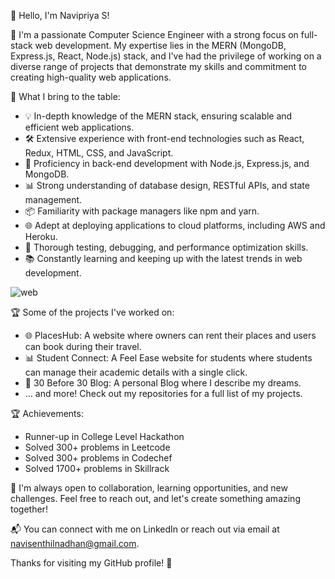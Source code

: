 
👋 Hello, I'm Navipriya S!

🚀 I'm a passionate Computer Science Engineer with a strong focus on full-stack web development. My expertise lies in the MERN (MongoDB, Express.js, React, Node.js) stack, and I've had the privilege of working on a diverse range of projects that demonstrate my skills and commitment to creating high-quality web applications.

🔨 What I bring to the table:
- 💡 In-depth knowledge of the MERN stack, ensuring scalable and efficient web applications.
- 🛠️ Extensive experience with front-end technologies such as React, Redux, HTML, CSS, and JavaScript.
- 🧰 Proficiency in back-end development with Node.js, Express.js, and MongoDB.
- 📊 Strong understanding of database design, RESTful APIs, and state management.
- 📦 Familiarity with package managers like npm and yarn.
- 🌐 Adept at deploying applications to cloud platforms, including AWS and Heroku.
- 📐 Thorough testing, debugging, and performance optimization skills.
- 📚 Constantly learning and keeping up with the latest trends in web development.


![web](https://www.strivemindz.com/images/offerings/mobile/mern-stack-development.webp)



🏆 Some of the projects I've worked on:
- 🌐 PlacesHub: A website where owners can rent their places and users can book during their travel.
- 📊 Student Connect: A Feel Ease website for students where students can manage their academic details with a single click.
- 📱 30 Before 30 Blog: A personal Blog where I describe my dreams.
- ... and more! Check out my repositories for a full list of my projects.

🏆 Achievements:
- Runner-up in College Level Hackathon
- Solved 300+ problems in Leetcode
- Solved 300+ problems in Codechef
- Solved 1700+ problems in Skillrack

🤝 I'm always open to collaboration, learning opportunities, and new challenges. Feel free to reach out, and let's create something amazing together!

📬 You can connect with me on LinkedIn or reach out via email at navisenthilnadhan@gmail.com.

Thanks for visiting my GitHub profile! 🚀
